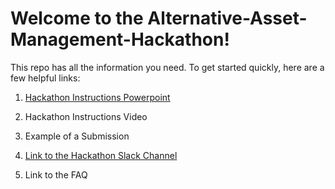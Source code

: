 # Welcome to the Alternative-Asset-Management-Hackathon!
This repo has all the information you need. To get started quickly, here are a few helpful links:

1. [Hackathon Instructions Powerpoint](https://github.com/Alternative-Asset-Management-Hackathon/Alternative-Asset-Management-Hackathon/raw/master/Alternative-Asset-Management-Hackathon-Instructions.pdf)

2. Hackathon Instructions Video

3. Example of a Submission

4. [Link to the Hackathon Slack Channel](https://app.slack.com/client/TV7JJFCSG/CV9TXFSVD)

5. Link to the FAQ


